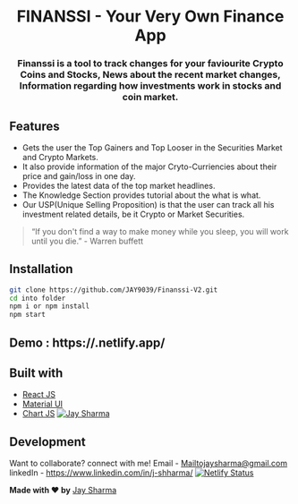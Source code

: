 # <h1 align="center">FINANSSI - Your Very Own Finance App</h1>

<h3 align="center"> Finanssi is a tool to track changes for your faviourite Crypto Coins and Stocks, News about the recent market changes, Information regarding how investments work in stocks and coin market.</h3>

## Features

- Gets the user the Top Gainers and Top Looser in the Securities Market and Crypto Markets.
- It also provide information of the major Cryto-Curriencies about their price and gain/loss in one day.
- Provides the latest data of the top market headlines.
- The Knowledge Section provides tutorial about the what is what.
- Our USP(Unique Selling Proposition) is that the user can track all his investment related details, be it Crypto or Market Securities.

> “If you don't find a way to make money while you sleep, you will work until you die.” - Warren buffett

## Installation

```sh
git clone https://github.com/JAY9039/Finanssi-V2.git
cd into folder
npm i or npm install
npm start
```
## Demo :  https://<url>.netlify.app/

## Built with 

- [React JS](https://reactjs.org/)
- [Material UI](https://v4.mui.com/)
- [Chart JS](https://reactchartjs.github.io/react-chartjs-2/#/)
[![Jay Sharma](https://avatars.githubusercontent.com/u/53913697?s=400&u=60c32e2b62898b2c92e768afb5ade71fe2cf6a2d&v=4)](https://github.com/jay9039)

## Development

Want to collaborate? connect with me!
Email - Mailtojaysharma@gmail.com
linkedIn - https://www.linkedin.com/in/j-shharma/
[![Netlify Status](https://api.netlify.com/api/v1/badges/50d82042-b0c6-490b-8d5b-58c96036d73a/deploy-status)](https://app.netlify.com/sites/finanssi/deploys)

**Made with ♥ by** [Jay Sharma](https://www.linkedin.com/in/j-shharma/)
